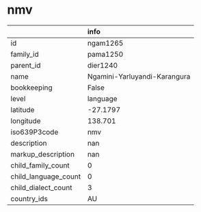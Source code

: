 # nmv
|                      | info                         |
|:---------------------|:-----------------------------|
| id                   | ngam1265                     |
| family_id            | pama1250                     |
| parent_id            | dier1240                     |
| name                 | Ngamini-Yarluyandi-Karangura |
| bookkeeping          | False                        |
| level                | language                     |
| latitude             | -27.1797                     |
| longitude            | 138.701                      |
| iso639P3code         | nmv                          |
| description          | nan                          |
| markup_description   | nan                          |
| child_family_count   | 0                            |
| child_language_count | 0                            |
| child_dialect_count  | 3                            |
| country_ids          | AU                           |